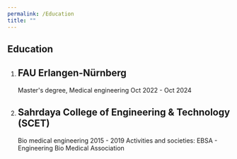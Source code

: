 ```yaml
---
permalink: /Education
title: ""
---
```


## Education 

1. ## FAU Erlangen-Nürnberg
    Master's degree, Medical engineering 
    Oct 2022 - Oct 2024

2. ## Sahrdaya College of Engineering & Technology (SCET)
     Bio medical engineering
    2015 - 2019
    Activities and societies: EBSA - Engineering Bio Medical Association

